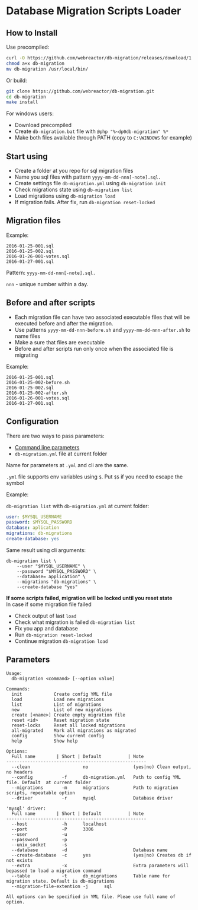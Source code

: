 Database Migration Scripts Loader
========================================

## How to Install

Use precompiled:
```bash
curl -O https://github.com/webreactor/db-migration/releases/download/1.1.0/db-migration
chmod a+x db-migration
mv db-migration /usr/local/bin/
```
Or build:
```bash
git clone https://github.com/webreactor/db-migration.git
cd db-migration
make install
```

For windows users:
* Download precompiled
* Create `db-migration.bat` file with `@php "%~dp0db-migration" %*`
* Make both files available through PATH (copy to `C:\WINDOWS` for example)

## Start using
* Create a folder at you repo for sql migration files
* Name you sql files with pattern `yyyy-mm-dd-nnn[-note].sql.`
* Create settings file `db-migration.yml` using `db-migration init`
* Check migrations state using `db-migration list`
* Load migrations using `db-migration load`
* If migration fails. After fix, run `db-migration reset-locked`

## Migration files
Example:
```
2016-01-25-001.sql
2016-01-25-002.sql
2016-01-26-001-votes.sql
2016-01-27-001.sql
```
Pattern: `yyyy-mm-dd-nnn[-note].sql.`

`nnn` - unique number within a day.

## Before and after scripts

* Each migration file can have two associated executable files that will be executed before and after the migration.
* Use patterns `yyyy-mm-dd-nnn-before.sh` and `yyyy-mm-dd-nnn-after.sh` to name files
* Make a sure that files are executable
* Before and after scripts run only once when the associated file is migrating

Example:
```
2016-01-25-001.sql
2016-01-25-002-before.sh
2016-01-25-002.sql
2016-01-25-002-after.sh
2016-01-26-001-votes.sql
2016-01-27-001.sql
```

## Configuration
There are two ways to pass parameters:
* [Command line parameters](#parameters)
* `db-migration.yml` file at current folder

Name for parameters at `.yml` and cli are the same.

`.yml` file supports env variables using `$`. Put `$$` if you need to escape the symbol

Example:

`db-migration list`
with `db-migration.yml` at current folder:
```yml
user: $MYSQL_USERNAME
password: $MYSQL_PASSWORD
database: aplication
migrations: db-migrations
create-database: yes
```

Same result using cli arguments:
```
db-migration list \
    --user "$MYSQL_USERNAME" \
    --password "$MYSQL_PASSWORD" \
    --database= application" \
    --migrations "db-migrations" \
    --create-database "yes"
```

**If some scripts failed, migration will be locked until you reset state**\
In case if some migration file failed
* Check output of last `load`
* Check what migration is failed `db-migration list`
* Fix you app and database
* Run `db-migration reset-locked`
* Continue migration `db-migration load`

## Parameters
```
Usage:
  db-migration <command> [--option value]

Commands:
  init            Create config YML file
  load            Load new migrations
  list            List of migrations
  new             List of new migrations
  create [<name>] Create empty migration file
  reset <id>      Reset migration state
  reset-locks     Reset all locked migrations
  all-migrated    Mark all migrations as migrated
  config          Show current config
  help            Show help

Options:
  Full name        | Short | Default          | Note
-----------------------------------------------------
  --clean                    no                 (yes|no) Clean output, no headers
  --config           -f      db-migration.yml   Path to config YML file. Default  at current folder
  --migrations       -m      migrations         Path to migration scripts, repeatable option
  --driver           -r      mysql              Database driver

'mysql' driver:
  Full name        | Short | Default          | Note
-----------------------------------------------------
  --host             -h      localhost
  --port             -P      3306
  --user             -u
  --password         -p
  --unix_socket      -s
  --database         -d                         Database name
  --create-database  -c      yes                (yes|no) Creates db if not exists
  --extra            -x                         Extra parameters will bepassed to load a migration command
  --table            -t      db_migrations      Table name for migration state. Default is db-migrations
  --migration-file-extention -j      sql

All options can be specified in YML file. Pleae use full name of option.


```
